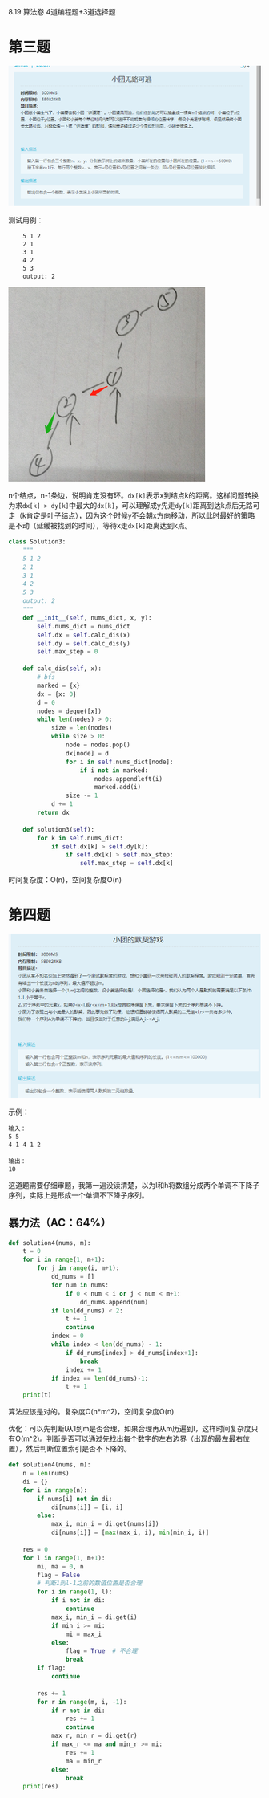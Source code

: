 8.19 算法卷 4道编程题+3道选择题

# 第三题

![image-20200830162052389](assets/%E7%BE%8E%E5%9B%A2%E7%AC%94%E8%AF%95/image-20200830162052389.png)

测试用例：

```
    5 1 2
    2 1
    3 1
    4 2
    5 3
    output: 2
```

![image-20200830162202151](assets/%E7%BE%8E%E5%9B%A2%E7%AC%94%E8%AF%95/image-20200830162202151.png)

n个结点，n-1条边，说明肯定没有环。`dx[k]`表示x到结点k的距离。这样问题转换为求`dx[k] > dy[k]`中最大的`dx[k]`，可以理解成y先走`dy[k]`距离到达k点后无路可走（k肯定是叶子结点），因为这个时候y不会朝x方向移动，所以此时最好的策略是不动（延缓被找到的时间），等待x走`dx[k]`距离达到k点。

```python
class Solution3:
    """
    5 1 2
    2 1
    3 1
    4 2
    5 3
    output: 2
    """
    def __init__(self, nums_dict, x, y):
        self.nums_dict = nums_dict
        self.dx = self.calc_dis(x)
        self.dy = self.calc_dis(y)
        self.max_step = 0

    def calc_dis(self, x):
        # bfs
        marked = {x}
        dx = {x: 0}
        d = 0
        nodes = deque([x])
        while len(nodes) > 0:
            size = len(nodes)
            while size > 0:
                node = nodes.pop()
                dx[node] = d
                for i in self.nums_dict[node]:
                    if i not in marked:
                        nodes.appendleft(i)
                        marked.add(i)
                size -= 1
            d += 1
        return dx

    def solution3(self):
        for k in self.nums_dict:
            if self.dx[k] > self.dy[k]:
                if self.dx[k] > self.max_step:
                    self.max_step = self.dx[k]
```

时间复杂度：O(n)，空间复杂度O(n)

# 第四题

![image-20200830195922476](assets/%E7%BE%8E%E5%9B%A2%E7%AC%94%E8%AF%95/image-20200830195922476.png)

示例：

```
输入：
5 5 
4 1 4 1 2

输出：
10
```

这道题需要仔细审题，我第一遍没读清楚，以为l和h将数组分成两个单调不下降子序列，实际上是形成一个单调不下降子序列。

## 暴力法（AC：64%）

```python
def solution4(nums, m):
    t = 0
    for i in range(1, m+1):
        for j in range(i, m+1):
            dd_nums = []
            for num in nums:
                if 0 < num < i or j < num < m+1:
                    dd_nums.append(num)
            if len(dd_nums) < 2:
                t += 1
                continue
            index = 0
            while index < len(dd_nums) - 1:
                if dd_nums[index] > dd_nums[index+1]:
                    break
                index += 1
            if index == len(dd_nums)-1:
                t += 1
    print(t)
```

算法应该是对的。复杂度O(n*m^2)，空间复杂度O(n)

优化：可以先判断l从1到m是否合理，如果合理再从m历遍到l，这样时间复杂度只有O(m^2)。判断是否可以通过先找出每个数字的左右边界（出现的最左最右位置），然后判断位置索引是否不下降的。

```python
def solution4(nums, m):
    n = len(nums)
    di = {}
    for i in range(n):
        if nums[i] not in di:
            di[nums[i]] = [i, i]
        else:
            max_i, min_i = di.get(nums[i])
            di[nums[i]] = [max(max_i, i), min(min_i, i)]
 
    res = 0
    for l in range(1, m+1):
        mi, ma = 0, n
        flag = False
        # 判断1到l-1之前的数值位置是否合理
        for i in range(1, l):
            if i not in di:
                continue
            max_i, min_i = di.get(i)
            if min_i >= mi:
                mi = max_i
            else:
                flag = True  # 不合理
                break
        if flag:
            continue
 
        res += 1
        for r in range(m, i, -1):
            if r not in di:
                res += 1
                continue
            max_r, min_r = di.get(r)
            if max_r <= ma and min_r >= mi:
                res += 1
                ma = min_r
            else:
                break
    print(res)
```

